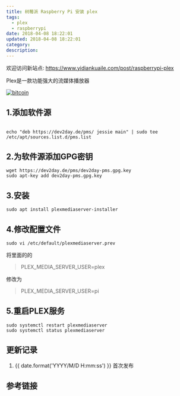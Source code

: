 ```yaml
---
title: 树莓派 Raspberry Pi 安装 plex
tags:
  - plex
  - raspberrypi
date: 2018-04-08 18:22:01
updated: 2018-04-08 18:22:01
category:
description:
---
```


欢迎访问新站点: <https://www.yidiankuaile.com/post/raspberrypi-plex>

Plex是一款功能强大的流媒体播放器

<!-- more -->

[![bitcoin](https://static.lidong.me/upload/images/UqMscMvsN.jpg)](https://static.lidong.me/upload/images/UqMscMvsN.jpg)

## 1.添加软件源
```

echo "deb https://dev2day.de/pms/ jessie main" | sudo tee /etc/apt/sources.list.d/pms.list
```

## 2.为软件源添加GPG密钥

```
wget https://dev2day.de/pms/dev2day-pms.gpg.key
sudo apt-key add dev2day-pms.gpg.key
```

## 3.安装

```
sudo apt install plexmediaserver-installer
```

## 4.修改配置文件

```
sudo vi /etc/default/plexmediaserver.prev
```

将里面的的

> PLEX_MEDIA_SERVER_USER=plex

修改为

> PLEX_MEDIA_SERVER_USER=pi

## 5.重启PLEX服务

```
sudo systemctl restart plexmediaserver
sudo systemctl status plexmediaserver
```

## 更新记录

1. {{ date.format('YYYY/M/D H:mm:ss') }} 首次发布

## 参考链接
